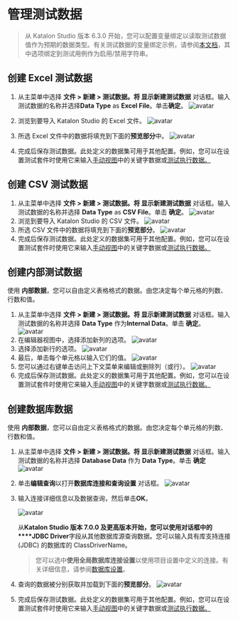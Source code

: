 # 管理测试数据

> 从 Katalon Studio 版本 6.3.0 开始，您可以配置变量绑定以读取测试数据值作为预期的数据类型。有关测试数据的变量绑定示例，请参阅[本文档](https://docs.katalon.com/katalon-studio/docs/bind-as-string.html)，其中选项绑定到测试用例作为启用/禁用字符串。

## 创建 Excel 测试数据

1.  从主菜单中选择 **文件 > 新建 > 测试数据。**将 显示**新建测试数据** 对话框。输入测试数据的名称并选择**Data Type** as **Excel File**。单击**确定**。
   ![avatar](../imgs/ln/img-012-001.png)

2. 浏览到要导入 Katalon Studio 的 Excel 文件。
   ![avatar](../imgs/ln/img-012-002.png)

3. 所选 Excel 文件中的数据将填充到下面的**预览部分**中。
   ![avatar](../imgs/ln/img-012-003.png)

4. 完成后保存测试数据。此处定义的数据集可用于其他配置。例如，您可以在设置测试套件时使用它来输入[手动视图](https://docs.katalon.com/display/KD/Manual+View)中的关键字数据或[测试执行数据。](https://docs.katalon.com/katalon-studio/docs/run-test-case-external-data.html#manage-data-binding)

   

## 创建 CSV 测试数据

1.  从主菜单中选择 **文件 > 新建 > 测试数据。**将 显示**新建测试数据** 对话框。输入测试数据的名称并选择 **Data Type** as **CSV File**。单击 **确定**。
   ![avatar](../imgs/ln/img-012-004.png)
2. 浏览到要导入 Katalon Studio 的 CSV 文件。
   ![avatar](../imgs/ln/img-012-005.png)
3. 所选 CSV 文件中的数据将填充到下面的**预览部分**。
   ![avatar](../imgs/ln/img-012-006.png)
4. 完成后保存测试数据。此处定义的数据集可用于其他配置。例如，您可以在设置测试套件时使用它来输入[手动视图](https://docs.katalon.com/display/KD/Manual+View)中的关键字数据或[测试执行数据。](https://docs.katalon.com/x/7AAM)

## 创建内部测试数据

使用 **内部数据**，您可以自由定义表格格式的数据。由您决定每个单元格的列数、行数和值。

1.  从主菜单中选择 **文件 > 新建 > 测试数据。**将 显示**新建测试数据** 对话框。输入测试数据的名称并选择 **Data Type** 作为**Internal Data**。单击 **确定**。
   ![avatar](../imgs/ln/img-012-007.png)
2. 在编辑器视图中，选择添加新列的选项。
   ![avatar](../imgs/ln/img-012-008.png)
3. 选择添加新行的选项。
   ![avatar](../imgs/ln/img-012-009.png)
4. 最后，单击每个单元格以输入它们的值。
   ![avatar](../imgs/ln/img-012-010.png)
5. 您可以通过右键单击访问上下文菜单来编辑或删除列（或行）。
   ![avatar](../imgs/ln/img-012-011.png)
6. 完成后保存测试数据。此处定义的数据集可用于其他配置。例如，您可以在设置测试套件时使用它来输入[手动视图](https://docs.katalon.com/display/KD/Manual+View)中的关键字数据或[测试执行数据。](https://docs.katalon.com/x/7AAM)

## 创建数据库数据

使用 **内部数据**，您可以自由定义表格格式的数据。由您决定每个单元格的列数、行数和值。

1.  从主菜单中选择 **文件 > 新建 > 测试数据。**将 显示**新建测试数据** 对话框。输入测试数据的名称并选择 **Database Data** 作为 **Data Type**。单击 **确定**
   ![avatar](../imgs/ln/img-012-012.png)

2. 单击**编辑查询**以打开**数据库连接和查询设置** 对话框。
   ![avatar](../imgs/ln/img-012-013.png)

3. 输入连接详细信息以及数据查询，然后单击**OK**。

   ![avatar](../imgs/ln/img-012-014.png)

   从**Katalon Studio 版本 7.0.0 及更高版本开始，您可以使用对话框中的****JDBC Driver**字段从其他数据库源查询数据。您可以输入具有库支持连接 (JDBC) 的数据库的 ClassDriverName。

   > 您可以选中**使用全局数据库连接设置**以使用项目设置中定义的连接。有关详细信息，请参阅[数据库设置](https://docs.katalon.com/display/KD/Database+Settings)。

4. 查询的数据被分别获取并加载到下面的**预览部分**。
   ![avatar](../imgs/ln/img-012-015.png)

5. 完成后保存测试数据。此处定义的数据集可用于其他配置。例如，您可以在设置测试套件时使用它来输入[手动视图](https://docs.katalon.com/display/KD/Manual+View)中的关键字数据或[测试执行数据。](https://docs.katalon.com/x/7AAM)


